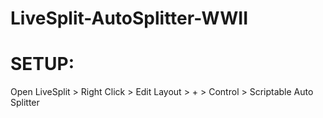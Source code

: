 # LiveSplit-AutoSplitter-WWII

# SETUP:
Open LiveSplit > Right Click > Edit Layout > + > Control > Scriptable Auto Splitter
